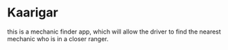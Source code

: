 # Kaarigar
this is  a mechanic finder app, which will allow the driver to find the nearest mechanic who is in a closer ranger.
